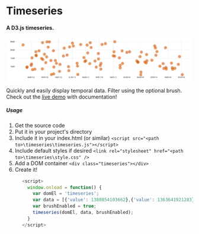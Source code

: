 Timeseries
==========
#### A D3.js timeseries.

![ScreenShot](/images/timeseries.png)

Quickly and easily display temporal data. Filter using the optional brush. Check out the [live demo](http://mlvl.github.io/timeseries) with documentation!

##### Usage

1. Get the source code
2. Put it in your project's directory
3. Include it in your index.html (or similar) ```<script src="<path to>\timeseries\timeseries.js"></script>```
4. Include default styles if desired ```<link rel="stylesheet" href="<path to>\timeseries\style.css" />```
5. Add a DOM container ```<div class="timeseries"></div>```
6. Create it!

```JavaScript
      <script>
        window.onload = function() {
          var domEl = 'timeseries';
          var data = [{'value': 1380854103662},{'value': 1363641921283}];
          var brushEnabled = true;
          timeseries(domEl, data, brushEnabled);
        }
      </script>
```
